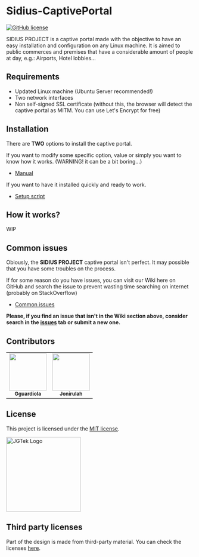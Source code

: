 
# Sidius-CaptivePortal

[![GitHub license](https://img.shields.io/badge/license-MIT-blue.svg)](https://raw.githubusercontent.com/Gguardiola/Sidius-CaptivePortal/master/LICENSE)


SIDIUS PROJECT is a captive portal made with the objective to have an easy installation and configuration on any Linux machine. It is aimed to public commerces and premises that have a considerable amount of people at day, e.g.: Airports, Hotel lobbies...

## Requirements

  - Updated Linux machine (Ubuntu Server recommended!)
  - Two network interfaces
  - Non self-signed SSL certificate (without this, the browser will detect the captive portal as MITM. You can use Let's Encrypt for free)
  
## Installation

There are <strong>TWO</strong> options to install the captive portal.

 If you want to modify some specific option, value or simply you want to know how it works. (WARNING! it can be a bit boring...)
 
 - [Manual]()
    
If you want to have it installed quickly and ready to work.    

 - [Setup script]()
 
 
 ## How it works?
 
 WIP
 
 ## Common issues
 
 Obiously, the <strong>SIDIUS PROJECT</strong> captive portal isn't perfect. It may possible that you have some troubles on the process.
 
 If for some reason do you have issues, you can visit our Wiki here on GitHub and search the issue to prevent wasting time searching on internet (probably on StackOverflow)
 
  - [Common issues]()
  
 <strong>Please, if you find an issue that isn't in the Wiki section above, consider search in the [issues](https://github.com/Gguardiola/Sidius-CaptivePortal/issues/) tab or submit a new one.</strong>
 
## Contributors 
<!-- ALL-CONTRIBUTORS-LIST:START -->
<!-- prettier-ignore-start -->
<!-- markdownlint-disable -->
<table>
  <tr>
    <td align="center"><a href="https://github.com/Gguardiola"><img src="https://avatars3.githubusercontent.com/u/51827577?s=460&u=f58449f01ad1c9a411014ff9bb51ba196080d2af&v=4" width="100px;" alt=""/><br /><sub><b>Gguardiola</b></sub></a><br /></td>
    <td align="center"><a href="https://github.com/Jonirulah"><img src="https://avatars2.githubusercontent.com/u/25936173?s=460&u=1dd6479994709e2dbfd946e51279657d7cf40ed4&v=4" width="100px;" alt=""/><br /><sub><b>Jonirulah</b></sub></a><br /></td>
  </tr>
 
</table>

 ## License

 This project is licensed under the [MIT license](LICENSE).
 
<img src="https://avatars3.githubusercontent.com/u/51827577?s=460&u=f58449f01ad1c9a411014ff9bb51ba196080d2af&v=4" width="200px;" alt="JGTek Logo">

 
 ## Third party licenses
 
 
Part of the design is made from third-party material. You can check the licenses [here](https://raw.githubusercontent.com/Gguardiola/Sidius-CaptivePortal/master/licenses.php).
